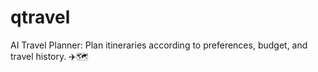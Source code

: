 # qtravel
AI Travel Planner: Plan itineraries according to preferences, budget, and travel history. ✈️🗺️
